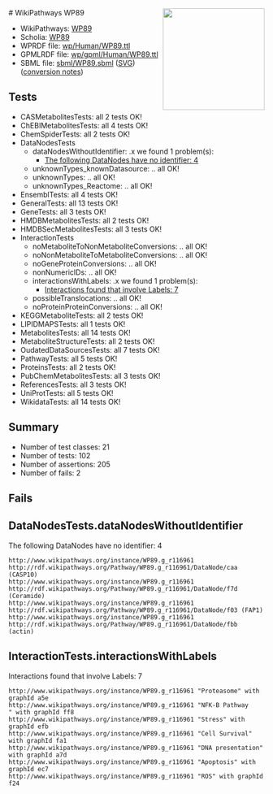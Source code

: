 <img style="float: right; width: 200px" src="../logo.png" />
# WikiPathways WP89

* WikiPathways: [WP89](https://identifiers.org/wikipathways:WP89)
* Scholia: [WP89](https://scholia.toolforge.org/wikipathways/WP89)
* WPRDF file: [wp/Human/WP89.ttl](../wp/Human/WP89.ttl)
* GPMLRDF file: [wp/gpml/Human/WP89.ttl](../wp/gpml/Human/WP89.ttl)
* SBML file: [sbml/WP89.sbml](../sbml/WP89.sbml) ([SVG](../sbml/WP89.svg)) ([conversion notes](../sbml/WP89.txt))

## Tests
* CASMetabolitesTests: all 2 tests OK!
* ChEBIMetabolitesTests: all 4 tests OK!
* ChemSpiderTests: all 2 tests OK!
* DataNodesTests
    * dataNodesWithoutIdentifier: .x we found 1 problem(s):
        * [The following DataNodes have no identifier: 4](#d2d32fa3)
    * unknownTypes_knownDatasource: .. all OK!
    * unknownTypes: .. all OK!
    * unknownTypes_Reactome: .. all OK!
* EnsemblTests: all 4 tests OK!
* GeneralTests: all 13 tests OK!
* GeneTests: all 3 tests OK!
* HMDBMetabolitesTests: all 2 tests OK!
* HMDBSecMetabolitesTests: all 3 tests OK!
* InteractionTests
    * noMetaboliteToNonMetaboliteConversions: .. all OK!
    * noNonMetaboliteToMetaboliteConversions: .. all OK!
    * noGeneProteinConversions: .. all OK!
    * nonNumericIDs: .. all OK!
    * interactionsWithLabels: .x we found 1 problem(s):
        * [Interactions found that involve Labels: 7](#630d267e)
    * possibleTranslocations: .. all OK!
    * noProteinProteinConversions: .. all OK!
* KEGGMetaboliteTests: all 2 tests OK!
* LIPIDMAPSTests: all 1 tests OK!
* MetabolitesTests: all 14 tests OK!
* MetaboliteStructureTests: all 2 tests OK!
* OudatedDataSourcesTests: all 7 tests OK!
* PathwayTests: all 5 tests OK!
* ProteinsTests: all 2 tests OK!
* PubChemMetabolitesTests: all 3 tests OK!
* ReferencesTests: all 3 tests OK!
* UniProtTests: all 5 tests OK!
* WikidataTests: all 14 tests OK!


## Summary

* Number of test classes: 21
* Number of tests: 102
* Number of assertions: 205
* Number of fails: 2

## Fails

<a name="d2d32fa3" />

## DataNodesTests.dataNodesWithoutIdentifier

The following DataNodes have no identifier: 4
```
http://www.wikipathways.org/instance/WP89.g_r116961 http://rdf.wikipathways.org/Pathway/WP89.g_r116961/DataNode/caa (CASP10)
http://www.wikipathways.org/instance/WP89.g_r116961 http://rdf.wikipathways.org/Pathway/WP89.g_r116961/DataNode/f7d (Ceramide)
http://www.wikipathways.org/instance/WP89.g_r116961 http://rdf.wikipathways.org/Pathway/WP89.g_r116961/DataNode/f03 (FAP1)
http://www.wikipathways.org/instance/WP89.g_r116961 http://rdf.wikipathways.org/Pathway/WP89.g_r116961/DataNode/fbb (actin)
```

<a name="630d267e" />

## InteractionTests.interactionsWithLabels

Interactions found that involve Labels: 7
```
http://www.wikipathways.org/instance/WP89.g_r116961 "Proteasome" with graphId a5e
http://www.wikipathways.org/instance/WP89.g_r116961 "NFK-B Pathway
" with graphId ff8
http://www.wikipathways.org/instance/WP89.g_r116961 "Stress" with graphId efb
http://www.wikipathways.org/instance/WP89.g_r116961 "Cell Survival" with graphId fa1
http://www.wikipathways.org/instance/WP89.g_r116961 "DNA presentation" with graphId a7d
http://www.wikipathways.org/instance/WP89.g_r116961 "Apoptosis" with graphId ec7
http://www.wikipathways.org/instance/WP89.g_r116961 "ROS" with graphId f24
```


